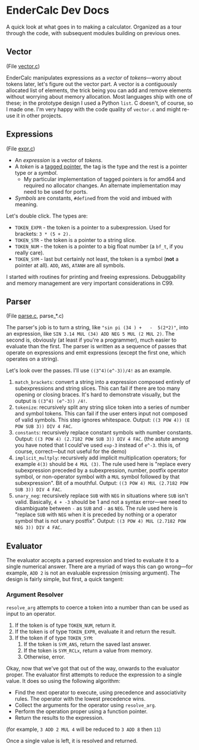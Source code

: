 # EnderCalc Dev Docs

A quick look at what goes in to making a calculator. Organized as a tour through the code, with subsequent modules building on previous ones.

## Vector

(File [vector.c](src/vector.c))

EnderCalc manipulates expressions as a *vector* of *tokens*⁠—worry about tokens later, let's figure out the vector part. A vector is a contiguously allocated list of elements, the trick being you can add and remove elements without worrying about memory allocation. Most languages ship with one of these; in the prototype design I used a Python `list`. C doesn't, of course, so I made one. I'm very happy with the code quality of `vector.c` and might re-use it in other projects.

## Expressions

(File [expr.c](src/expr.c))

- An *expression* is a vector of *tokens*.
- A *token* is a [tagged pointer](https://en.wikipedia.org/wiki/Tagged_pointer), the tag is the type and the rest is a pointer type or a *symbol*.
  - My particular implementation of tagged pointers is for amd64 and required no allocator changes. An alternate implementation may need to be used for ports.
- *Symbols* are constants, `#define`d from the void and imbued with meaning.

Let's double click. The types are:

- `TOKEN_EXPR` - the token is a pointer to a subexpression. Used for brackets: `3 * (5 + 2).`
- `TOKEN_STR` - the token is a pointer to a string slice.
- `TOKEN_NUM` - the token is a pointer to a big float number (a `bf_t`, if you really care).
- `TOKEN_SYM` - last but certainly not least, the token is a symbol (**not** a pointer at all). `ADD`, `ANS`, `ATANH` are all symbols.

I started with routines for printing and freeing expressions. Debuggability and memory management are very important considerations in C99.

## Parser

(File [parse.c](src/parse.c), parse_*.c)

The parser's job is to turn a string, like `"sin pi (34 ) +   -  5(2*2)"`, into an expression, like `SIN 3.14 MUL (34) ADD NEG 5 MUL (2 MUL 2)`. The second is, obviously (at least if you're a programmer), much easier to evaluate than the first. The parser is written as a sequence of passes that operate on expressions and emit expressions (except the first one, which operates on a string).

Let's look over the passes. I'll use `((3^4)(e^-3))/4!` as an example.

1. `match_brackets`: convert a string into a expression composed entirely of subexpressions and string slices. This can fail if there are too many opening or closing braces. It's hard to demonstrate visually, but the output is `((3^4) (e^-3)) /4!`.
2. `tokenize`: recursively split any string slice token into a series of number and symbol tokens. This can fail if the user enters input not composed of valid symbols. This step ignores whitespace. Output: `((3 POW 4)) (E POW SUB 3)) DIV 4 FAC`.
3. `constants`: recursively replace constant symbols with number constants. Output: `((3 POW 4) (2.7182 POW SUB 3)) DIV 4 FAC`. (the astute among you have noted that I could've used `exp-3` instead of `e^-3`. this is, of course, correct—but not useful for the demo)
4. `implicit_multply`: recursively add implicit multiplication operators; for example `4(3)` should be `4 MUL (3)`. The rule used here is "replace every subexpression preceded by a subexpression, number, postfix operator symbol, or non-operator symbol with a `MUL` symbol followed by that subexpression". Bit of a mouthful. Output: `((3 POW 4) MUL (2.7182 POW SUB 3)) DIV 4 FAC`.
5. `unary_neg`: recursively replace `SUB` with `NEG` in situations where `SUB` isn't valid. Basically, `4 + -3` should be 1 and not a syntax error—we need to disambiguate between `-` as `SUB` and `-` as `NEG`. The rule used here is "replace `SUB` with `NEG` when it is preceded by nothing or a operator symbol that is not unary postfix". Output: `((3 POW 4) MUL (2.7182 POW NEG 3)) DIV 4 FAC`.

## Evaluator

The evaluator accepts a parsed expression and tried to evaluate it to a single numerical answer. There are a myriad of ways this can go wrong—for example, `ADD 2` is not an evaluable expression (missing argument). The design is fairly simple, but first, a quick tangent:

### Argument Resolver

`resolve_arg` attempts to coerce a token into a number than can be used as input to an operator.

1. If the token is of type `TOKEN_NUM`, return it.
2. If the token is of type `TOKEN_EXPR`, evaluate it and return the result.
3. If the token if of type `TOKEN_SYM`:
   1. If the token is `SYM_ANS`, return the saved last answer.
   2. If the token is `SYM_RCLx`, return a value from memory.
   3. Otherwise, error.

Okay, now that we've got that out of the way, onwards to the evaluator proper. The evaluator first attempts to reduce the expression to a single value. It does so using the following algorithm:

- Find the next operator to execute, using precedence and associativity rules. The operator with the lowest precedence wins.
- Collect the arguments for the operator using `resolve_arg`.
- Perform the operation proper using a function pointer.
- Return the results to the expression.

(for example, `3 ADD 2 MUL 4` will be reduced to `3 ADD 8` then `11`)

Once a single value is left, it is resolved and returned.

